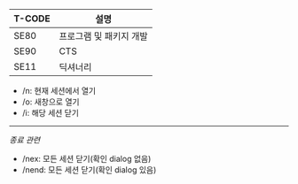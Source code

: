 | T-CODE | 설명 |
|---|---|
| SE80 | 프로그램 및 패키지 개발 |
| SE90 | CTS |
| SE11 | 딕셔너리 |

* /n: 현재 세션에서 열기
* /o: 새창으로 열기
* /i: 해당 세션 닫기
---
_종료 관련_
* /nex: 모든 세션 닫기(확인 dialog 없음)
* /nend: 모든 세션 닫기(확인 dialog 있음)
